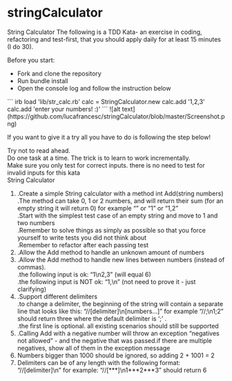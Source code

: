 # stringCalculator

String Calculator
The following is a TDD Kata- an exercise in coding, refactoring and test-first, that you should apply daily for at least 15 minutes (I do 30).

Before you start:<br>
<ul>
<li>Fork and clone the repository</li>
<li>Run bundle install</li>
<li>Open the console log and follow the instruction below</li>
</ul>
```
irb
load 'lib/str_calc.rb'
calc = StringCalculator.new
calc.add '1,2,3'
calc.add 'enter your numbers! :)'
```
![alt text](https://github.com/lucafrancesc/stringCalculator/blob/master/Screenshot.png)

If you want to give it a try all you have to do is following the step below!

Try not to read ahead.<br>
Do one task at a time. The trick is to learn to work incrementally.<br>
Make sure you only test for correct inputs. there is no need to test for invalid inputs for this kata<br>
String Calculator<br>

<ol>
<li>.Create a simple String calculator with a method int Add(string numbers)</li>
  .The method can take 0, 1 or 2 numbers, and will return their sum (for an empty string it will return 0) for example “” or “1” or “1,2”<br>
  .Start with the simplest test case of an empty string and move to 1 and two numbers<br>
  .Remember to solve things as simply as possible so that you force yourself to write tests you did not think about<br>
  .Remember to refactor after each passing test


<li>.Allow the Add method to handle an unknown amount of numbers</li>

<li>.Allow the Add method to handle new lines between numbers (instead of commas).</li>
  .the following input is ok:  “1\n2,3”  (will equal 6)<br>
  .the following input is NOT ok:  “1,\n” (not need to prove it - just clarifying)

<li>.Support different delimiters</li>
  .to change a delimiter, the beginning of the string will contain a separate line that looks like this:   “//[delimiter]\n[numbers…]” for example “//;\n1;2” should return three where the default delimiter is ‘;’ .<br>
  .the first line is optional. all existing scenarios should still be supported

<li>.Calling Add with a negative number will throw an exception “negatives not allowed” - and the negative that was passed.if there are multiple negatives, show all of them in the exception message</li>
<li>Numbers bigger than 1000 should be ignored, so adding 2 + 1001  = 2</li>
<li>Delimiters can be of any length with the following format:  “//[delimiter]\n” for example: “//[***]\n1***2***3” should return 6</li>
</ol>
